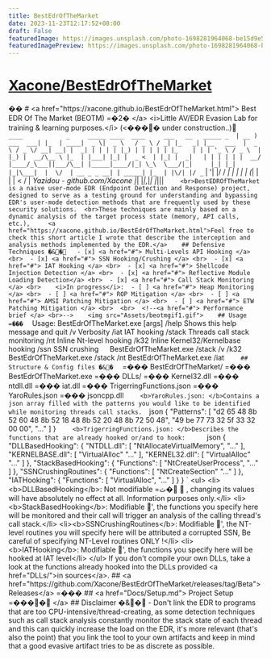 ```yaml
---
title: BestEdrOfTheMarket
date: 2023-11-23T12:17:52+08:00
draft: False
featuredImage: https://images.unsplash.com/photo-1698281964068-be15d9e587bc?ixid=M3w0NjAwMjJ8MHwxfHJhbmRvbXx8fHx8fHx8fDE3MDA3MTI5NDF8&ixlib=rb-4.0.3
featuredImagePreview: https://images.unsplash.com/photo-1698281964068-be15d9e587bc?ixid=M3w0NjAwMjJ8MHwxfHJhbmRvbXx8fHx8fHx8fDE3MDA3MTI5NDF8&ixlib=rb-4.0.3
---
```


# [Xacone/BestEdrOfTheMarket](https://github.com/Xacone/BestEdrOfTheMarket)

�� 
 #   < a   h r e f = " h t t p s : / / x a c o n e . g i t h u b . i o / B e s t E d r O f T h e M a r k e t . h t m l " >   B e s t   E D R   O f   T h e   M a r k e t   ( B E O T M )   =�2�  < / a >  
 < i > L i t t l e   A V / E D R   E v a s i o n   L a b   f o r   t r a i n i n g   &   l e a r n i n g   p u r p o s e s . < / i >   ( <����  u n d e r   c o n s t r u c t i o n . . )   
  
 ` ` `  
   _ _ _ _                         _           _ _ _ _ _   _ _ _ _     _ _ _ _           _ _ _       _ _       _ _ _ _ _   _  
 |   _ _   )     _ _ _     _ _ _ |   | _     |   _ _ _ _ |     _   \ |     _   \       /   _   \   /   _ |   | _       _ |   | _ _       _ _ _  
 |     _   \   /   _   \ /   _ _ |   _ _ |   |     _ |   |   |   |   |   | _ )   |   |   |   |   |   | _         |   |   |   ' _   \   /   _   \  
 |   | _ )   |     _ _ / \ _ _   \   | _     |   | _ _ _ |   | _ |   |     _   <     |   | _ |   |     _ |       |   |   |   |   |   |     _ _ /  
 | _ _ _ _ / _ \ _ _ _ | | _ _ _ / \ _ _ |   | _ _ _ _ _ | _ _ _ _ / | _ |   \ _ \     \ _ _ _ / | _ |           | _ |   | _ |   | _ | \ _ _ _ |  
 |     \ /     |   _ _   _   _   _ _ |   |   _ _ _ _ _ |   | _  
 |   | \ / |   | /   _ `   |   ' _ _ |   | /   /   _   \   _ _ |  
 |   |     |   |   ( _ |   |   |     |       <     _ _ /   | _                       Y a z i d o u   -   g i t h u b . c o m / X a c o n e  
 | _ |     | _ | \ _ _ , _ | _ |     | _ | \ _ \ _ _ _ | \ _ _ |  
 ` ` `  
  
 < b r > B e s t E D R O f T h e M a r k e t   i s   a   n a i v e   u s e r - m o d e   E D R   ( E n d p o i n t   D e t e c t i o n   a n d   R e s p o n s e )   p r o j e c t ,   d e s i g n e d   t o   s e r v e   a s   a   t e s t i n g   g r o u n d   f o r   u n d e r s t a n d i n g   a n d   b y p a s s i n g   E D R ' s   u s e r - m o d e   d e t e c t i o n   m e t h o d s   t h a t   a r e   f r e q u e n t l y   u s e d   b y   t h e s e   s e c u r i t y   s o l u t i o n s .  
 < b r > T h e s e   t e c h n i q u e s   a r e   m a i n l y   b a s e d   o n   a   d y n a m i c   a n a l y s i s   o f   t h e   t a r g e t   p r o c e s s   s t a t e   ( m e m o r y ,   A P I   c a l l s ,   e t c . ) ,    
  
 < a   h r e f = " h t t p s : / / x a c o n e . g i t h u b . i o / B e s t E d r O f T h e M a r k e t . h t m l " > F e e l   f r e e   t o   c h e c k   t h i s   s h o r t   a r t i c l e   I   w r o t e   t h a t   d e s c r i b e   t h e   i n t e r c e p t i o n   a n d   a n a l y s i s   m e t h o d s   i m p l e m e n t e d   b y   t h e   E D R . < / a >  
  
 # #   D e f e n s i v e   T e c h n i q u e s   �&�  
 -   [ x ]   < a   h r e f = " # " >   M u l t i - L e v e l s   A P I   H o o k i n g   < / a >   < b r >  
 -   [ x ]   < a   h r e f = " # " >   S S N   H o o k i n g / C r u s h i n g   < / a >   < b r >  
 -   [ x ]   < a   h r e f = " # " >   I A T   H o o k i n g   < / a >   < b r >  
 -   [ x ]   < a   h r e f = " # " >   S h e l l c o d e   I n j e c t i o n   D e t e c t i o n   < / a >   < b r >  
 -   [ x ]   < a   h r e f = " # " >   R e f l e c t i v e   M o d u l e   L o a d i n g   D e t e c t i o n < / a >   < b r >  
 -   [ x ]   < a   h r e f = " # " >   C a l l   S t a c k   M o n i t o r i n g   < / a >   < b r >  
  
 < i > I n   p r o g r e s s < / i > :  
 -   [   ]   < a   h r e f = " # " >   H e a p   M o n i t o r i n g   < / a >   < b r >  
 -   [   ]   < a   h r e f = " # " >   R O P   M i t i g a t i o n   < / a >   < b r >  
 -   [   ]   < a   h r e f = " # " >   A M S I   P a t c h i n g   M i t i g a t i o n   < / a >   < b r >  
 -   [   ]   < a   h r e f = " # " >   E T W   P a t c h i n g   M i t i g a t i o n   < / a >   < b r >  
 < b r >  
 < ! - - < a   h r e f = " # " >   P e r f o r m a n c e   b r i e f   < / a >   < b r > - - >  
  
 < i m g   s r c = " A s s e t s / b e o t m g i f 1 . g i f " >  
  
 # #   U s a g e   =��� 
 ` ` `  
                 U s a g e :   B e s t E d r O f T h e M a r k e t . e x e   [ a r g s ]  
  
                                   / h e l p   S h o w s   t h i s   h e l p   m e s s a g e   a n d   q u i t  
                                   / v   V e r b o s i t y                                    
                                   / i a t   I A T   h o o k i n g  
                                   / s t a c k   T h r e a d s   c a l l   s t a c k   m o n i t o r i n g  
                                   / n t   I n l i n e   N t - l e v e l   h o o k i n g  
                                   / k 3 2   I n l i n e   K e r n e l 3 2 / K e r n e l b a s e   h o o k i n g  
                                   / s s n   S S N   c r u s h i n g  
 ` ` `  
 ` ` `  
 B e s t E d r O f T h e M a r k e t . e x e   / s t a c k   / v   / k 3 2  
 B e s t E d r O f T h e M a r k e t . e x e   / s t a c k   / n t  
 B e s t E d r O f T h e M a r k e t . e x e   / i a t  
 ` ` `  
  
 # #   S t r u c t u r e   &   C o n f i g   f i l e s   �&� 
 ` ` `  
 =���  B e s t E d r O f T h e M a r k e t /  
         =���  B e s t E d r O f T h e M a r k e t . e x e  
         =���  D L L s /  
                 =���  K e r n e l 3 2 . d l l  
                 =���  n t d l l . d l l  
                 =���  i a t . d l l  
         =���  T r i g e r r i n g F u n c t i o n s . j s o n  
         =���  Y a r o R u l e s . j s o n  
         =���  j s o n c p p . d l l  
 ` ` `  
  
 < b > Y a r o R u l e s . j s o n :   < / b > C o n t a i n s   a   j s o n   a r r a y   f i l l e d   w i t h   t h e   p a t t e r n s   y o u   w o u l d   l i k e   t o   b e   i d e n t i f i e d   w h i l e   m o n i t o r i n g   t h r e a d s   c a l l   s t a c k s .  
 ` ` ` j s o n  
 {  
 	 " P a t t e r n s " :   [  
 	 	 " d 2   6 5   4 8   8 b   5 2   6 0   4 8   8 b   5 2   1 8   4 8   8 b   5 2   2 0   4 8   8 b   7 2   5 0   4 8 " ,  
 	 	 " 4 9   b e   7 7   7 3   3 2   5 f   3 3   3 2   0 0   0 0 " ,  
                                 " . . . "  
         ]  
 }  
 ` ` `  
  
 < b > T r i g e r r i n g F u n c t i o n s . j s o n :   < / b > D e s c r i b e s   t h e   f u n c t i o n s   t h a t   a r e   a l r e a d y   h o o k e d   o r / a n d   t o   h o o k :  
  
  
 ` ` ` j s o n  
 {  
     " D L L B a s e d H o o k i n g " :   {  
         " N T D L L . d l l " :   [  
             " N t A l l o c a t e V i r t u a l M e m o r y " ,  
             " . . . "  
         ] ,  
         " K E R N E L B A S E . d l l " :   [  
             " V i r t u a l A l l o c "  
             " . . . "  
         ] ,  
         " K E R N E L 3 2 . d l l " :   [  
             " V i r t u a l A l l o c "  
             " . . . "  
         ]  
     } ,  
     " S t a c k B a s e d H o o k i n g " :   {  
         " F u n c t i o n s " :   [  
             " N t C r e a t e U s e r P r o c e s s " ,  
             " . . . "  
         ]  
     } ,  
     " S S N C r u s h i n g R o u t i n e s " :   {  
         " F u n c t i o n s " :   [  
             " N t C r e a t e S e c t i o n "  
             " . . . "  
         ]  
     } ,  
     " I A T H o o k i n g " :   {  
         " F u n c t i o n s " :   [  
             " V i r t u a l A l l o c " ,  
             " . . . "  
         ]  
     }  
 }  
  
 ` ` `  
  
 < u l >  
         < l i > < b > D L L B a s e d H o o k i n g < / b > :   N o t   m o d i f i a b l e   =ث�  ,   c h a n g i n g   i t s   v a l u e s   w i l l   h a v e   a b s o l u t e l y   n o   e f f e c t   a t   a l l .   I n f o r m a t i o n   p u r p o s e s   o n l y . < / l i >  
         < l i > < b > S t a c k B a s e d H o o k i n g < / b > :   M o d i f i a b l e   ',   t h e   f u n c t i o n s   y o u   s p e c i f y   h e r e   w i l l   b e   m o n i t o r e d   a n d   t h e i r   c a l l   w i l l   t r i g g e r   a n   a n a l y s i s   o f   t h e   c a l l i n g   t h r e a d ' s   c a l l   s t a c k . < / l i >  
         < l i > < b > S S N C r u s h i n g R o u t i n e s < / b > :   M o d i f i a b l e   ',   t h e   N T - l e v e l   r o u t i n e s   y o u   w i l l   s p e c i f y   h e r e   w i l l   b e   a t t r i b u t e d   a   c o r r u p t e d   S S N ,   B e   c a r e f u l   o f   s p e c i f y i n g   N T - L e v e l   r o u t i n e s   O N L Y   ! < / l i >  
         < l i > < b > I A T H o o k i n g < / b > :   M o d i f i a b l e   ',   t h e   f u n c t i o n s   y o u   s p e c i f y   h e r e   w i l l   b e   h o o k e d   a t   I A T   l e v e l < / l i >  
 < / u l >  
  
 I f   y o u   d o n ' t   c o m p i l e   y o u r   o w n   D L L s ,   t a k e   a   l o o k   a t   t h e   f u n c t i o n s   a l r e a d y   h o o k e d   i n t o   t h e   D L L s   p r o v i d e d   < a   h r e f = " D L L s / " > i n   s o u r c e s < / a > .  
  
 # #   < a   h r e f = " h t t p s : / / g i t h u b . c o m / X a c o n e / B e s t E d r O f T h e M a r k e t / r e l e a s e s / t a g / B e t a " > R e l e a s e s < / a >   =��� 
  
 # #   < a   h r e f = " D o c s / S e t u p . m d " >   P r o j e c t   S e t u p   =����   < / a >  
  
 # #   D i s c l a i m e r   �&�  
 -   D o n ' t   l i n k   t h e   E D R   t o   p r o g r a m s   t h a t   a r e   t o o   C P U - i n t e n s i v e / t h r e a d - c r e a t i n g ,   a s   s o m e   d e t e c t i o n   t e c h n i q u e s   s u c h   a s   c a l l   s t a c k   a n a l y s i s   c o n s t a n t l y   m o n i t o r   t h e   s t a c k   s t a t e   o f   e a c h   t h r e a d   a n d   t h i s   c a n   q u i c k l y   i n c r e a s e   t h e   l o a d   o n   t h e   E D R ,   i t ' s   m o r e   r e l e v a n t   ( t h a t ' s   a l s o   t h e   p o i n t )   t h a t   y o u   l i n k   t h e   t o o l   t o   y o u r   o w n   a r t i f a c t s   a n d   k e e p   i n   m i n d   t h a t   a   g o o d   e v a s i v e   a r t i f a c t   t r i e s   t o   b e   a s   d i s c r e t e   a s   p o s s i b l e . 